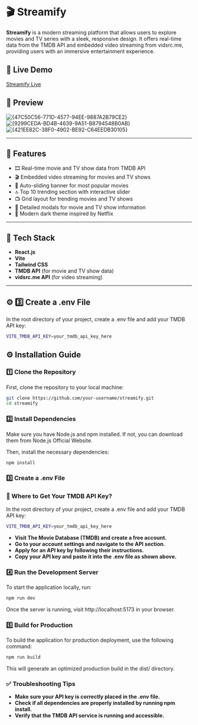 # 🎬 **Streamify**

**Streamify** is a modern streaming platform that allows users to explore movies and TV series with a sleek, responsive design. It offers real-time data from the TMDB API and embedded video streaming from vidsrc.me, providing users with an immersive entertainment experience.

## 🚀 **Live Demo**
[Streamify Live](#)

## 📸 **Preview**
![{47C50C56-771D-4577-94EE-9887A2B79CE2}](https://github.com/user-attachments/assets/9226839b-3221-4864-b98f-95a7684c4416)
![{9299CEDA-BD4B-4639-9A51-B8794548B0AB}](https://github.com/user-attachments/assets/b4b9980e-f0fc-4528-8a23-0fa186db2126)
![{421EE82C-38F0-4902-BE92-C64EEDB30105}](https://github.com/user-attachments/assets/31014ab8-7f23-4acd-923d-18deea8d1da8)

---

## 📂 **Features**
- 🎞️ Real-time movie and TV show data from TMDB API
- 🎬 Embedded video streaming for movies and TV shows
- 🎯 Auto-sliding banner for most popular movies
- 🔝 Top 10 trending section with interactive slider
- 📺 Grid layout for trending movies and TV shows
- 📑 Detailed modals for movie and TV show information
- 🌙 Modern dark theme inspired by Netflix

---

## 🔧 **Tech Stack**
- **React.js**
- **Vite**
- **Tailwind CSS**
- **TMDB API** (for movie and TV show data)
- **vidsrc.me API** (for video streaming)

---

## ⚙️ **3️⃣ Create a .env File**
In the root directory of your project, create a .env file and add your TMDB API key:

```bash
VITE_TMDB_API_KEY=your_tmdb_api_key_here
```


## ⚙️ **Installation Guide**

### 1️⃣ **Clone the Repository**
First, clone the repository to your local machine:

```bash
git clone https://github.com/your-username/streamify.git
cd streamify
```

### **2️⃣ Install Dependencies**
Make sure you have Node.js and npm installed. If not, you can download them from Node.js Official Website.

Then, install the necessary dependencies:
```bash
npm install
```


### **3️⃣ Create a .env File**
### **🔑 Where to Get Your TMDB API Key?**

In the root directory of your project, create a .env file and add your TMDB API key:
```bash
VITE_TMDB_API_KEY=your_tmdb_api_key_here
```

- **Visit The Movie Database (TMDB) and create a free account.**
- **Go to your account settings and navigate to the API section.**
- **Apply for an API key by following their instructions.**
- **Copy your API key and paste it into the .env file as shown above.**



### **4️⃣ Run the Development Server**

To start the application locally, run:
```bash
npm run dev
```
Once the server is running, visit http://localhost:5173 in your browser.

### **5️⃣ Build for Production**

To build the application for production deployment, use the following command:
```bash
npm run build
```

This will generate an optimized production build in the dist/ directory.

### **✅ Troubleshooting Tips**

- **Make sure your API key is correctly placed in the .env file.**
- **Check if all dependencies are properly installed by running npm install.**
- **Verify that the TMDB API service is running and accessible.**
